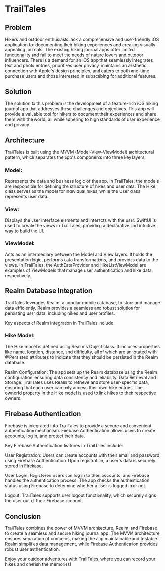 # TrailTales
## Problem

Hikers and outdoor enthusiasts lack a comprehensive and user-friendly iOS application for documenting their hiking experiences and creating visually appealing journals. The existing hiking journal apps offer limited functionality and fail to meet the needs of nature lovers and outdoor influencers. There is a demand for an iOS app that seamlessly integrates text and photo entries, prioritizes user privacy, maintains an aesthetic connection with Apple's design principles, and caters to both one-time purchase users and those interested in subscribing for additional features.

## Solution

The solution to this problem is the development of a feature-rich iOS hiking journal app that addresses these challenges and objectives. This app will provide a valuable tool for hikers to document their experiences and share them with the world, all while adhering to high standards of user experience and privacy.

## Architecture

TrailTales is built using the MVVM (Model-View-ViewModel) architectural pattern, which separates the app's components into three key layers:

### Model:
Represents the data and business logic of the app. In TrailTales, the models are responsible for defining the structure of hikes and user data. The Hike class serves as the model for individual hikes, while the User class represents user data.

### View:
Displays the user interface elements and interacts with the user. SwiftUI is used to create the views in TrailTales, providing a declarative and intuitive way to build the UI.

### ViewModel:
Acts as an intermediary between the Model and View layers. It holds the presentation logic, performs data transformations, and provides data to the views. In TrailTales, the AuthDataProvider and HikeListViewModel are examples of ViewModels that manage user authentication and hike data, respectively.

## Realm Database Integration

TrailTales leverages Realm, a popular mobile database, to store and manage data efficiently. Realm provides a seamless and robust solution for persisting user data, including hikes and user profiles.

Key aspects of Realm integration in TrailTales include:

### Hike Model:
The Hike model is defined using Realm's Object class. It includes properties like name, location, distance, and difficulty, all of which are annotated with @Persisted attributes to indicate that they should be persisted in the Realm database.

Realm Configuration: The app sets up the Realm database using the Realm configuration, ensuring data consistency and reliability.
Data Retrieval and Storage: TrailTales uses Realm to retrieve and store user-specific data, ensuring that each user can only access their own hike entries. The ownerId property in the Hike model is used to link hikes to their respective owners.


## Firebase Authentication

Firebase is integrated into TrailTales to provide a secure and convenient authentication mechanism. Firebase Authentication allows users to create accounts, log in, and protect their data.

Key Firebase Authentication features in TrailTales include:

User Registration: Users can create accounts with their email and password using Firebase Authentication. Upon registration, a user's data is securely stored in Firebase.

User Login: Registered users can log in to their accounts, and Firebase handles the authentication process. The app checks the authentication status using Firebase to determine whether a user is logged in or not.

Logout: TrailTales supports user logout functionality, which securely signs the user out of their Firebase account.

## Conclusion

TrailTales combines the power of MVVM architecture, Realm, and Firebase to create a seamless and secure hiking journal app. The MVVM architecture ensures separation of concerns, making the app maintainable and testable. Realm simplifies data management, while Firebase Authentication provides robust user authentication.

Enjoy your outdoor adventures with TrailTales, where you can record your hikes and cherish the memories!

